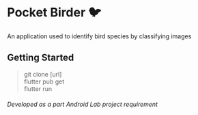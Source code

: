 # Pocket Birder 🐦

An application used to identify bird species by classifying images

## Getting Started

> git clone [url]  
> flutter pub get  
> flutter run

###### Developed as a part Android Lab project requirement
